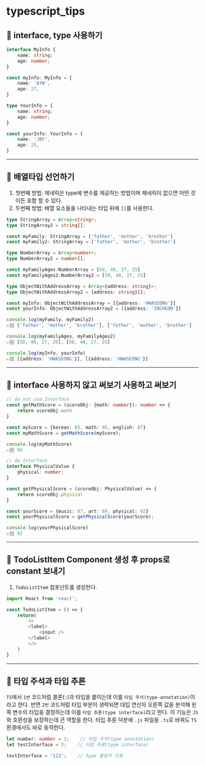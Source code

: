 # typescript_tips

## 📍 interface, type 사용하기

```ts
interface MyInfo {
    name: string;
    age: number;
}

const myInfo: MyInfo = {
    name: 'AYW',
    age: 27,
}

type YourInfo = {
    name: string;
    age: number;
}

const yourInfo: YourInfo = {
    name: 'JBY',
    age: 25,
}
```

---
## 📍 배열타입 선언하기
1. 첫번째 방법: 제네릭은 type에 변수를 제공하는 방법이며 제네릭이 없으면 어떤 것이든 포함 할 수 있다.
2. 두번째 방법: 배열 요소들을 나타내는 타입 뒤에 `[]`를 사용한다.

```ts
type StringArray = Array<string>;
type StringArray2 = string[];

const myFamily: StringArray = ['father', 'mother', 'brother']
const myFamily2: StringArray = ['father', 'mother', 'brother']

type NumberArray = Array<number>;
type NumberArray2 = number[];

const myFamilyAges:NumberArray = [50, 48, 27, 25]
const myFamilyAges2:NumberArray2 = [50, 48, 27, 25]

type ObjectWithAddressArray = Array<{address: string}>;
type ObjectWithAddressArray2 = {address: string}[];

const myInfo: ObjectWithAddressArray = [{address: 'HWASEONG'}]
const yourInfo: ObjectWithAddressArray2 = [{address: 'INCHEON'}]

console.log(myFamily, myFamily2)
👉🏽 ['father', 'mother', 'brother'], ['father', 'mother', 'brother']

console.log(myFamilyAges, myFamilyAges2)
👉🏽 [50, 48, 27, 25], [50, 48, 27, 25]

console.log(myInfo, yourInfo)
👉🏽 [{address: 'HWASEONG'}], [{address: 'HWASEONG'}]
```

---
## 📍 interface 사용하지 않고 써보기 사용하고 써보기

```ts
// do not use Interface
const getMathScore = (scoreObj: {math: number}): number => {
    return scoreObj.math
}

const myScore = {korean: 85, math: 95, english: 87}
const myMathScore = getMathScore(myScore);

console.log(myMathScore)
👉🏽 95

// do Interface
interface PhysicalValue {
    physical: number;
}

const getPhysicalScore = (scoreObj: PhysicalValue) => {
    return scoreObj.physical
}

const yourScore = {music: 87, art: 69, physical: 92}
const yourPhysicalScore = getPhysicalScore(yourScore);

console.log(yourPhysicalScore)
👉🏽 92
```

---
## 📍 TodoListItem Component 생성 후 props로 constant 보내기

1. `TodoListItem` 컴포넌트를 생성한다.
   
```ts
import React from 'react';

const TodoListItem = () => {
    return(
        <>
        <label>
            <input />
        </label>
        </>
    )
}
```

---
## 📍 타입 주석과 타입 추론
`TS`에서 `1번` 코드처럼 콜론(`:`)과 타입을 붙이는데 이를 `타입 주석(type-annotation)`이라고 한다. 반면 `2번` 코드처럼 타입 부분이 생략되면 대입 연산자 오른쪽 값을 분석해 왼쪽 변수의 타입을 결정하는데 이를 `타입 추론(type interface)`라고 한다. 이 기능은 `JS`와 호환성을 보장하는데 큰 역할을 한다. 타입 추론 덕분에 `.js` 파일을 `.ts`로 바꿔도 `TS` 환경에서도 바로 동작한다.

```ts
let number: number = 1;    // 타입 주석(type annotation)
let testInterface = 3;    // 타입 추론(type interface)

testInterface = '123';    // type 불일치 오류
```

